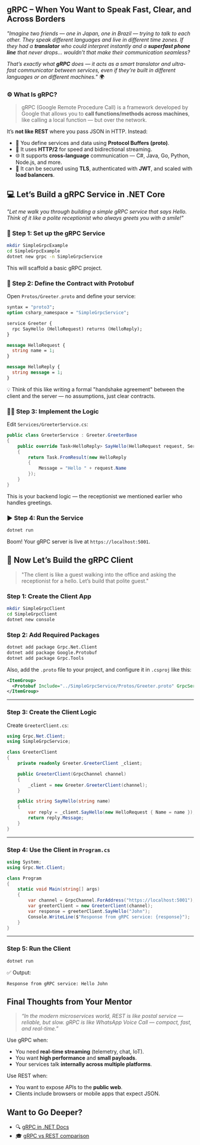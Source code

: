 ## **gRPC – When You Want to Speak Fast, Clear, and Across Borders**

*"Imagine two friends — one in Japan, one in Brazil — trying to talk to each other. They speak different languages and live in different time zones. If they had a **translator** who could interpret instantly and a **superfast phone line** that never drops... wouldn’t that make their communication seamless?*

*That’s exactly what **gRPC** does — it acts as a smart translator and ultra-fast communicator between services, even if they’re built in different languages or on different machines."* 🌍

### ⚙️ What Is gRPC?

> gRPC (Google Remote Procedure Call) is a framework developed by Google that allows you to **call functions/methods across machines**, like calling a local function — but over the network.

It’s **not like REST** where you pass JSON in HTTP. Instead:

* 🧾 You define services and data using **Protocol Buffers (proto)**.
* 🚀 It uses **HTTP/2** for speed and bidirectional streaming.
* 🌐 It supports **cross-language** communication — C#, Java, Go, Python, Node.js, and more.
* 🔐 It can be secured using **TLS**, authenticated with **JWT**, and scaled with **load balancers**.


## 💻 Let’s Build a gRPC Service in .NET Core

*"Let me walk you through building a simple gRPC service that says Hello. Think of it like a polite receptionist who always greets you with a smile!"*

### 🔨 Step 1: Set up the gRPC Service

```bash
mkdir SimpleGrpcExample
cd SimpleGrpcExample
dotnet new grpc -n SimpleGrpcService
```

This will scaffold a basic gRPC project.


### 📜 Step 2: Define the Contract with Protobuf

Open `Protos/Greeter.proto` and define your service:

```proto
syntax = "proto3";
option csharp_namespace = "SimpleGrpcService";

service Greeter {
  rpc SayHello (HelloRequest) returns (HelloReply);
}

message HelloRequest {
  string name = 1;
}

message HelloReply {
  string message = 1;
}
```

💡 Think of this like writing a formal "handshake agreement" between the client and the server — no assumptions, just clear contracts.


### 👨‍💻 Step 3: Implement the Logic

Edit `Services/GreeterService.cs`:

```csharp
public class GreeterService : Greeter.GreeterBase
{
    public override Task<HelloReply> SayHello(HelloRequest request, ServerCallContext context)
    {
        return Task.FromResult(new HelloReply
        {
            Message = "Hello " + request.Name
        });
    }
}
```

This is your backend logic — the receptionist we mentioned earlier who handles greetings.


### ▶️ Step 4: Run the Service

```bash
dotnet run
```

Boom! Your gRPC server is live at `https://localhost:5001`.



## 💬 Now Let’s Build the gRPC Client

> "The client is like a guest walking into the office and asking the receptionist for a hello. Let’s build that polite guest."



### Step 1: Create the Client App

```bash
mkdir SimpleGrpcClient
cd SimpleGrpcClient
dotnet new console
```


### Step 2: Add Required Packages

```bash
dotnet add package Grpc.Net.Client
dotnet add package Google.Protobuf
dotnet add package Grpc.Tools
```

Also, add the `.proto` file to your project, and configure it in `.csproj` like this:

```xml
<ItemGroup>
  <Protobuf Include="../SimpleGrpcService/Protos/Greeter.proto" GrpcServices="Client" />
</ItemGroup>
```

---

###  Step 3: Create the Client Logic

Create `GreeterClient.cs`:

```csharp
using Grpc.Net.Client;
using SimpleGrpcService;

class GreeterClient
{
    private readonly Greeter.GreeterClient _client;

    public GreeterClient(GrpcChannel channel)
    {
        _client = new Greeter.GreeterClient(channel);
    }

    public string SayHello(string name)
    {
        var reply = _client.SayHello(new HelloRequest { Name = name });
        return reply.Message;
    }
}
```

---

### Step 4: Use the Client in `Program.cs`

```csharp
using System;
using Grpc.Net.Client;

class Program
{
    static void Main(string[] args)
    {
        var channel = GrpcChannel.ForAddress("https://localhost:5001");
        var greeterClient = new GreeterClient(channel);
        var response = greeterClient.SayHello("John");
        Console.WriteLine($"Response from gRPC service: {response}");
    }
}
```

---

### Step 5: Run the Client

```bash
dotnet run
```

✅ Output:

```
Response from gRPC service: Hello John
```


##  Final Thoughts from Your Mentor

> *“In the modern microservices world, REST is like postal service — reliable, but slow. gRPC is like WhatsApp Voice Call — compact, fast, and real-time.”*

Use gRPC when:

* You need **real-time streaming** (telemetry, chat, IoT).
* You want **high performance** and **small payloads**.
* Your services talk **internally across multiple platforms**.

Use REST when:

* You want to expose APIs to the **public web**.
* Clients include browsers or mobile apps that expect JSON.


##  Want to Go Deeper?

* 🔍 [gRPC in .NET Docs](https://learn.microsoft.com/en-us/aspnet/core/grpc/)
* 🎓 [gRPC vs REST comparison](https://grpc.io/docs/what-is-grpc/)
 